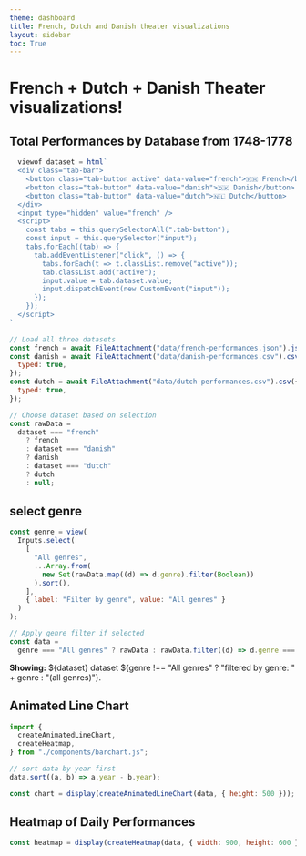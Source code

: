 ```yaml
---
theme: dashboard
title: French, Dutch and Danish theater visualizations
layout: sidebar
toc: True
---
```


<!-- styling -->

<style>
  .tab-bar {
    display: flex;
    gap: 10px;
    margin: 10px 0 20px 0;
  }

  .tab-button {
    padding: 8px 16px;
    border: 1px solid #ccc;
    background-color: #f4f4f4;
    border-radius: 6px 6px 0 0;
    cursor: pointer;
    font-weight: bold;
    font-size: 14px;
    color: #333;
    transition: all 0.2s ease;
  }

  .tab-button.active {
    background-color: #ffffff;
    border-bottom: 2px solid white;
    color: #1c7ed6;
    box-shadow: 0 -2px 4px rgba(0, 0, 0, 0.1);
  }
</style>


# French + Dutch + Danish Theater visualizations!

## Total Performances by Database from 1748-1778


<!-- choosing dataset -->
```js
  viewof dataset = html`
  <div class="tab-bar">
    <button class="tab-button active" data-value="french">🇫🇷 French</button>
    <button class="tab-button" data-value="danish">🇩🇰 Danish</button>
    <button class="tab-button" data-value="dutch">🇳🇱 Dutch</button>
  </div>
  <input type="hidden" value="french" />
  <script>
    const tabs = this.querySelectorAll(".tab-button");
    const input = this.querySelector("input");
    tabs.forEach((tab) => {
      tab.addEventListener("click", () => {
        tabs.forEach(t => t.classList.remove("active"));
        tab.classList.add("active");
        input.value = tab.dataset.value;
        input.dispatchEvent(new CustomEvent("input"));
      });
    });
  </script>
`

```

```js
// Load all three datasets
const french = await FileAttachment("data/french-performances.json").json();
const danish = await FileAttachment("data/danish-performances.csv").csv({
  typed: true,
});
const dutch = await FileAttachment("data/dutch-performances.csv").csv({
  typed: true,
});
```

```js
// Choose dataset based on selection
const rawData =
  dataset === "french"
    ? french
    : dataset === "danish"
    ? danish
    : dataset === "dutch"
    ? dutch
    : null;
```

## select genre

```js
const genre = view(
  Inputs.select(
    [
      "All genres",
      ...Array.from(
        new Set(rawData.map((d) => d.genre).filter(Boolean))
      ).sort(),
    ],
    { label: "Filter by genre", value: "All genres" }
  )
);
```

```js
// Apply genre filter if selected
const data =
  genre === "All genres" ? rawData : rawData.filter((d) => d.genre === genre);
```

**Showing:** ${dataset} dataset ${genre !== "All genres" ? "filtered by genre: " + genre : "(all genres)"}.

## Animated Line Chart

<div id="chart-container"></div>

```js
import {
  createAnimatedLineChart,
  createHeatmap,
} from "./components/barchart.js";

// sort data by year first
data.sort((a, b) => a.year - b.year);

const chart = display(createAnimatedLineChart(data, { height: 500 }));
```


## Heatmap of Daily Performances

```js
const heatmap = display(createHeatmap(data, { width: 900, height: 600 }));
```
<div id="map-container"></div>

